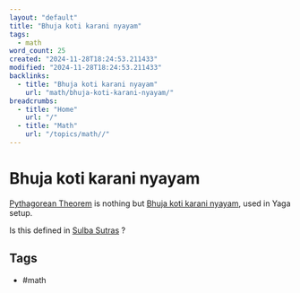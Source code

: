 ```yaml
---
layout: "default"
title: "Bhuja koti karani nyayam"
tags:
  - math
word_count: 25
created: "2024-11-28T18:24:53.211433"
modified: "2024-11-28T18:24:53.211433"
backlinks:
  - title: "Bhuja koti karani nyayam"
    url: "math/bhuja-koti-karani-nyayam/"
breadcrumbs:
  - title: "Home"
    url: "/"
  - title: "Math"
    url: "/topics/math//"
---
```

# Bhuja koti karani nyayam

[Pythagorean Theorem](docs/math/pythagorean-theorem/index/) is nothing but [Bhuja koti karani nyayam](docs/math/bhuja-koti-karani-nyayam/index/), used in Yaga setup.

Is this defined in [Sulba Sutras](docs/sanskrit-lit/sulba-sutras/index/) ?

## Tags

- #math 